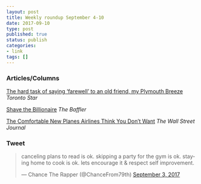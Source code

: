 ```yaml
---
layout: post
title: Weekly roundup September 4-10
date: 2017-09-10
type: post
published: true
status: publish
categories:
- link
tags: []
---
```


### Articles/Columns

[The hard task of saying ‘farewell’ to an old friend, my Plymouth Breeze](https://www.thestar.com/news/gta/2017/09/07/the-hard-task-of-saying-farewell-to-an-old-friend-my-plymouth-breeze-micallef.html "The hard task of saying ‘farewell’ to an old friend, my Plymouth Breeze. By Shawn Micallef") *Toronto Star*

[Shave the Billionaire](https://thebaffler.com/latest/shave-the-billionaire-cuadros "Shave the Billionaire. By Alex Cuadros") *The Baffler*

[The Comfortable New Planes Airlines Think You Don’t Want](https://www.wsj.com/articles/the-comfortable-new-planes-airlines-think-you-dont-want-1504710035 "The Comfortable New Planes Airlines Think You Don’t Want. By Scott McCartney") *The Wall Street Journal*

### Tweet

<blockquote class="twitter-tweet" data-lang="en"><p lang="en" dir="ltr">canceling plans to read is ok. skipping a party for the gym is ok. staying home to cook is ok. lets encourage it &amp; respect self improvement.</p>&mdash; Chance The Rapper (@ChanceFrom79th) <a href="https://twitter.com/ChanceFrom79th/status/904404956085702656">September 3, 2017</a></blockquote> <script async src="//platform.twitter.com/widgets.js" charset="utf-8"></script>
